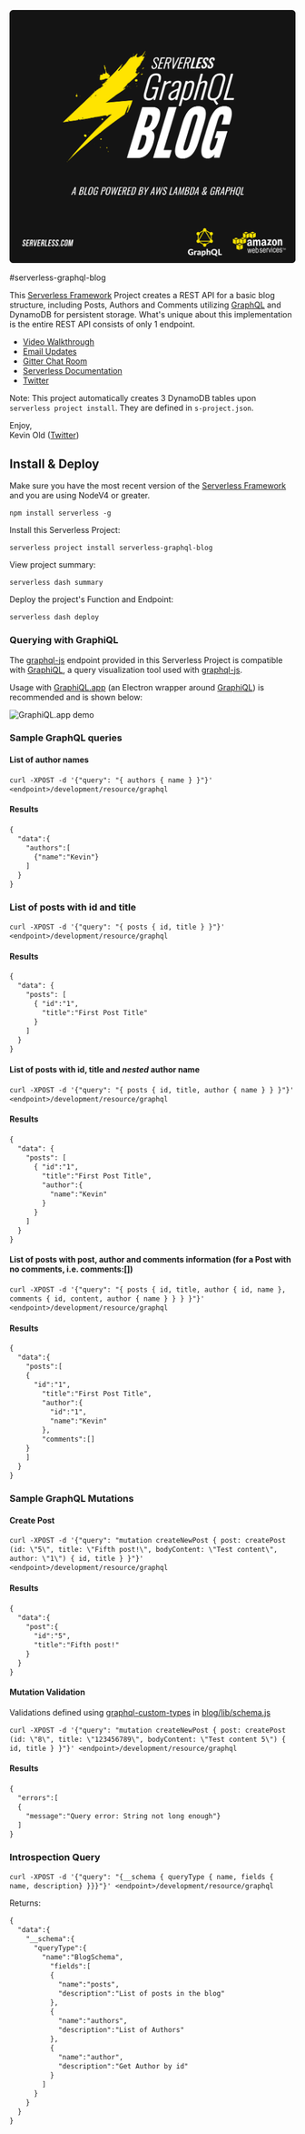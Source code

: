 ![Serverless GraphQL Blog AWS Lambda API Gateway](serverless_graphql_blog.png)

#serverless-graphql-blog

This [Serverless Framework](http://www.serverless.com) Project creates a REST API for a basic blog structure, including Posts, Authors and Comments utilizing [GraphQL][1] and DynamoDB for persistent storage.  What's unique about this implementation is the entire REST API consists of only 1 endpoint.

* [Video Walkthrough](https://www.youtube.com/watch?v=lgE5-mm8gX4)
* [Email Updates](http://eepurl.com/bvz5Nj)
* [Gitter Chat Room](https://gitter.im/serverless/serverless)
* [Serverless Documentation](http://docs.serverless.com)
* [Twitter](https://www.twitter.com/goserverless)

Note: This project automatically creates 3 DynamoDB tables upon `serverless project install`.  They are defined in `s-project.json`.

Enjoy,<br/>
Kevin Old ([Twitter](https://twitter.com/kevinold))

## Install & Deploy

Make sure you have the most recent version of the [Serverless Framework](http://www.serverless.com) and you are using NodeV4 or greater.

```
npm install serverless -g
```

Install this Serverless Project:

```
serverless project install serverless-graphql-blog
```

View project summary:

```
serverless dash summary
```
Deploy the project's Function and Endpoint:

```
serverless dash deploy
```

### Querying with GraphiQL

The [graphql-js][1] endpoint provided in this Serverless Project is compatible with [GraphiQL][2], a query visualization tool used with [graphql-js][1].

Usage with [GraphiQL.app][3] (an Electron wrapper around [GraphiQL][2]) is recommended and is shown below:

![GraphiQL.app demo](https://s3.amazonaws.com/various-image-files/graphiql-serverless-graphql-blog-screenshot.png)

### Sample GraphQL queries

#### List of author names
```
curl -XPOST -d '{"query": "{ authors { name } }"}' <endpoint>/development/resource/graphql
```

#### Results
```
{
  "data":{
    "authors":[
      {"name":"Kevin"}
    ]
  }
}
```

### List of posts with id and title
```
curl -XPOST -d '{"query": "{ posts { id, title } }"}' <endpoint>/development/resource/graphql
```

#### Results
```
{
  "data": {
    "posts": [
      { "id":"1",
        "title":"First Post Title"
      }
    ]
  }
}
```

#### List of posts with id, title and *nested* author name
```
curl -XPOST -d '{"query": "{ posts { id, title, author { name } } }"}' <endpoint>/development/resource/graphql
```

#### Results
```
{
  "data": {
    "posts": [
      { "id":"1",
        "title":"First Post Title",
        "author":{
          "name":"Kevin"
        }
      }
    ]
  }
}
```

#### List of posts with post, author and comments information (for a Post with no comments, i.e. comments:[])
```
curl -XPOST -d '{"query": "{ posts { id, title, author { id, name }, comments { id, content, author { name } } } }"}' <endpoint>/development/resource/graphql
```

#### Results
```
{
  "data":{
    "posts":[
    {
      "id":"1",
        "title":"First Post Title",
        "author":{
          "id":"1",
          "name":"Kevin"
        },
        "comments":[]
    }
    ]
  }
}
```


### Sample GraphQL Mutations

#### Create Post
```
curl -XPOST -d '{"query": "mutation createNewPost { post: createPost (id: \"5\", title: \"Fifth post!\", bodyContent: \"Test content\", author: \"1\") { id, title } }"}' <endpoint>/development/resource/graphql
```

#### Results
```
{
  "data":{
    "post":{
      "id":"5",
      "title":"Fifth post!"
    }
  }
}
```


#### Mutation Validation

Validations defined using [graphql-custom-types][4] in [blog/lib/schema.js][5]
```
curl -XPOST -d '{"query": "mutation createNewPost { post: createPost (id: \"8\", title: \"123456789\", bodyContent: \"Test content 5\") { id, title } }"}' <endpoint>/development/resource/graphql
```

#### Results
```
{
  "errors":[
  {
    "message":"Query error: String not long enough"}
  ]
}
```


### Introspection Query
```
curl -XPOST -d '{"query": "{__schema { queryType { name, fields { name, description} }}}"}' <endpoint>/development/resource/graphql
```

Returns:
```
{
  "data":{
    "__schema":{
      "queryType":{
        "name":"BlogSchema",
          "fields":[
          {
            "name":"posts",
            "description":"List of posts in the blog"
          },
          {
            "name":"authors",
            "description":"List of Authors"
          },
          {
            "name":"author",
            "description":"Get Author by id"
          }
        ]
      }
    }
  }
}
```

[1]: https://github.com/graphql/graphql-js
[2]: https://github.com/graphql/graphiql
[3]: https://github.com/skevy/graphiql-app
[4]: https://github.com/stylesuxx/graphql-custom-types
[5]: https://github.com/serverless/serverless-graphql-blog/blob/master/blog/lib/schema.js#L100
